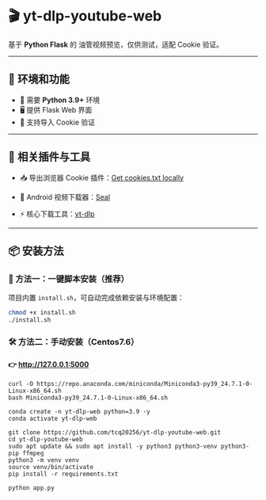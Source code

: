 # 🎬 yt-dlp-youtube-web

基于 **Python Flask** 的 油管视频预览，仅供测试，适配 Cookie 验证。  

---

## 🔑 环境和功能
- 🐍 需要 **Python 3.9+** 环境
- 🖥️ 提供 Flask Web 界面
- 🍪 支持导入 Cookie 验证


---

## 🔗 相关插件与工具

- 📥 导出浏览器 Cookie 插件：[Get cookies.txt locally](https://chromewebstore.google.com/detail/get-cookiestxt-locally/cclelndahbckbenkjhflpdbgdldlbecc)

- 📱 Android 视频下载器：[Seal](https://github.com/JunkFood02/Seal)

- ⚡ 核心下载工具：[yt-dlp](https://github.com/yt-dlp/yt-dlp)

---

## 📦 安装方法

### 🚀 方法一：一键脚本安装（推荐）

项目内置 `install.sh`，可自动完成依赖安装与环境配置：

```bash
chmod +x install.sh
./install.sh
```

### 🛠️ 方法二：手动安装（Centos7.6）
#### 👉 http://127.0.0.1:5000

```
curl -O https://repo.anaconda.com/miniconda/Miniconda3-py39_24.7.1-0-Linux-x86_64.sh
bash Miniconda3-py39_24.7.1-0-Linux-x86_64.sh

conda create -n yt-dlp-web python=3.9 -y
conda activate yt-dlp-web

git clone https://github.com/tcq20256/yt-dlp-youtube-web.git
cd yt-dlp-youtube-web
sudo apt update && sudo apt install -y python3 python3-venv python3-pip ffmpeg
python3 -m venv venv
source venv/bin/activate
pip install -r requirements.txt

python app.py
```